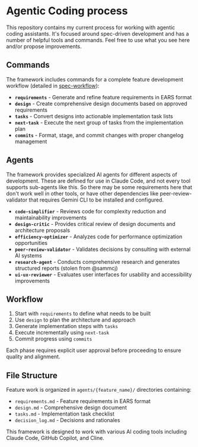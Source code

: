 # Agentic Coding process

This repository contains my current process for working with agentic coding assistants. It's focused around spec-driven development and has a number of helpful tools and commands. Feel free to use what you see here and/or propose improvements.

## Commands

The framework includes commands for a complete feature development workflow (detailed in [spec-workflow](spec-workflow.md)):

- **`requirements`** - Generate and refine feature requirements in EARS format
- **`design`** - Create comprehensive design documents based on approved requirements
- **`tasks`** - Convert designs into actionable implementation task lists
- **`next-task`** - Execute the next group of tasks from the implementation plan
- **`commits`** - Format, stage, and commit changes with proper changelog management

## Agents

The framework provides specialized AI agents for different aspects of development. These are defined for use in Claude Code, and not every tool supports sub-agents like this. So there may be some requirements here that don't work well in other tools, or have other dependencies like peer-review-validator that requires Gemini CLI to be installed and configured.

- **`code-simplifier`** - Reviews code for complexity reduction and maintainability improvements
- **`design-critic`** - Provides critical review of design documents and architecture proposals
- **`efficiency-optimizer`** - Analyzes code for performance optimization opportunities
- **`peer-review-validator`** - Validates decisions by consulting with external AI systems
- **`research-agent`** - Conducts comprehensive research and generates structured reports (stolen from @sammcj)
- **`ui-ux-reviewer`** - Evaluates user interfaces for usability and accessibility improvements

## Workflow

1. Start with `requirements` to define what needs to be built
2. Use `design` to plan the architecture and approach
3. Generate implementation steps with `tasks`
4. Execute incrementally using `next-task`
5. Commit progress using `commits`

Each phase requires explicit user approval before proceeding to ensure quality and alignment.

## File Structure

Feature work is organized in `agents/{feature_name}/` directories containing:
- `requirements.md` - Feature requirements in EARS format
- `design.md` - Comprehensive design document
- `tasks.md` - Implementation task checklist
- `decision_log.md` - Decisions and rationales

This framework is designed to work with various AI coding tools including Claude Code, GitHub Copilot, and Cline.